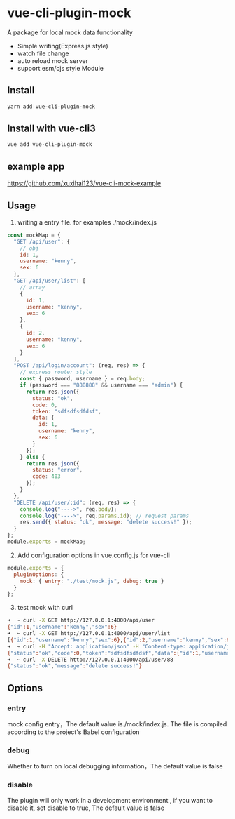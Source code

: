 # vue-cli-plugin-mock

A package for local mock data functionality

- Simple writing(Express.js style)
- watch file change
- auto reload mock server
- support esm/cjs style Module

## Install

```bash
yarn add vue-cli-plugin-mock
```

## Install with vue-cli3

```bash
vue add vue-cli-plugin-mock
```

## example app

https://github.com/xuxihai123/vue-cli-mock-example

## Usage

1. writing a entry file. for examples ./mock/index.js

```js
const mockMap = {
  "GET /api/user": {
    // obj
    id: 1,
    username: "kenny",
    sex: 6
  },
  "GET /api/user/list": [
    // array
    {
      id: 1,
      username: "kenny",
      sex: 6
    },
    {
      id: 2,
      username: "kenny",
      sex: 6
    }
  ],
  "POST /api/login/account": (req, res) => {
    // express router style
    const { password, username } = req.body;
    if (password === "888888" && username === "admin") {
      return res.json({
        status: "ok",
        code: 0,
        token: "sdfsdfsdfdsf",
        data: {
          id: 1,
          username: "kenny",
          sex: 6
        }
      });
    } else {
      return res.json({
        status: "error",
        code: 403
      });
    }
  },
  "DELETE /api/user/:id": (req, res) => {
    console.log("---->", req.body);
    console.log("---->", req.params.id); // request params
    res.send({ status: "ok", message: "delete success!" });
  }
};
module.exports = mockMap;
```

2. Add configuration options in vue.config.js for vue-cli

```js
module.exports = {
  pluginOptions: {
    mock: { entry: "./test/mock.js", debug: true }
  }
};
```

3. test mock with curl

```bash
➜  ~ curl -X GET http://127.0.0.1:4000/api/user
{"id":1,"username":"kenny","sex":6}
➜  ~ curl -X GET http://127.0.0.1:4000/api/user/list
[{"id":1,"username":"kenny","sex":6},{"id":2,"username":"kenny","sex":6}]
➜  ~ curl -H "Accept: application/json" -H "Content-type: application/json" -X POST -d '{"username":"admin","password":"888888"}' http://127.0.0.1:4000/api/login/account
{"status":"ok","code":0,"token":"sdfsdfsdfdsf","data":{"id":1,"username":"kenny","sex":6}}
➜  ~ curl -X DELETE http://127.0.0.1:4000/api/user/88
{"status":"ok","message":"delete success!"}
```

## Options

### entry

mock config entry，The default value is./mock/index.js. The file is compiled according to the project's Babel configuration

### debug

Whether to turn on local debugging information，The default value is false

### disable

The plugin will only work in a development environment , if you want to disable it, set disable to true, The default value is false
